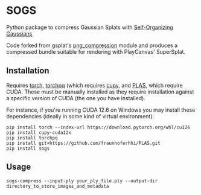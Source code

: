 # SOGS

Python package to compress Gaussian Splats with [Self-Organizing Gaussians](https://github.com/fraunhoferhhi/Self-Organizing-Gaussians)

Code forked from gsplat's [png_compression](https://github.com/nerfstudio-project/gsplat/blob/main/gsplat/compression/png_compression.py) module and produces a compressed bundle suitable for rendering with PlayCanvas' SuperSplat.

## Installation

Requires [torch](https://pytorch.org/get-started/locally/), [torchpq](https://github.com/DeMoriarty/TorchPQ) (which requires [cupy](https://cupy.dev/), and [PLAS](https://github.com/fraunhoferhhi/PLAS), which require CUDA. These must be manually installed as they require installation against a specific version of CUDA (the one you have installed).

For instance, if you're running CUDA 12.6 on Windows you may install these dependencies (ideally in some kind of virtual environment):

```
pip install torch --index-url https://download.pytorch.org/whl/cu126
pip install cupy-cuda12x
pip install torchpq
pip install git+https://github.com/fraunhoferhhi/PLAS.git
pip install sogs
```

## Usage

`sogs-compress --input-ply your_ply_file.ply --output-dir directory_to_store_images_and_metadata`